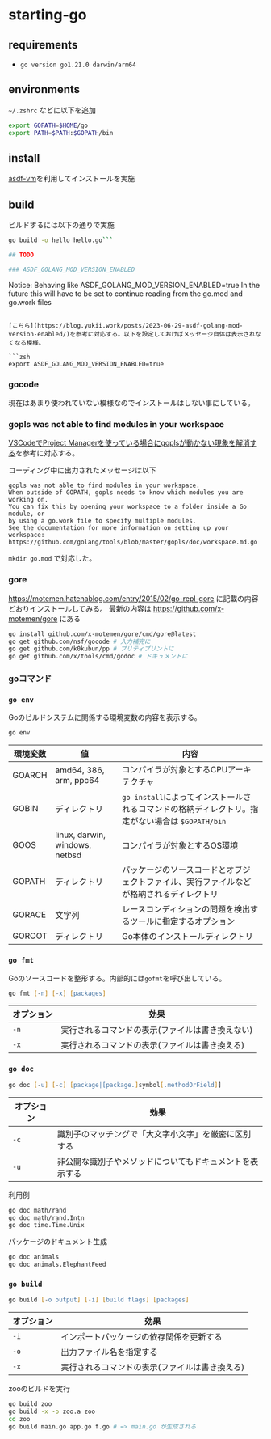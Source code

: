 # starting-go

## requirements

- `go version go1.21.0 darwin/arm64`


## environments

`~/.zshrc` などに以下を追加

```zsh
export GOPATH=$HOME/go
export PATH=$PATH:$GOPATH/bin
```

## install

[asdf-vm](https://asdf-vm.com/)を利用してインストールを実施

## build

ビルドするには以下の通りで実施

```zsh
go build -o hello hello.go```

## TODO

### ASDF_GOLANG_MOD_VERSION_ENABLED

```
Notice: Behaving like ASDF_GOLANG_MOD_VERSION_ENABLED=true
        In the future this will have to be set to continue
        reading from the go.mod and go.work files
```

[こちら](https://blog.yukii.work/posts/2023-06-29-asdf-golang-mod-version-enabled/)を参考に対応する。以下を設定しておけばメッセージ自体は表示されなくなる模様。

```zsh
export ASDF_GOLANG_MOD_VERSION_ENABLED=true
```

### gocode

現在はあまり使われていない模様なのでインストールはしない事にしている。

### gopls was not able to find modules in your workspace

[VSCodeでProject Managerを使っている場合にgoplsが動かない現象を解消する](https://qiita.com/y_tochukaso/items/da426190a4563c1dbebd)を参考に対応する。

コーディング中に出力されたメッセージは以下

```
gopls was not able to find modules in your workspace.
When outside of GOPATH, gopls needs to know which modules you are working on.
You can fix this by opening your workspace to a folder inside a Go module, or
by using a go.work file to specify multiple modules.
See the documentation for more information on setting up your workspace:
https://github.com/golang/tools/blob/master/gopls/doc/workspace.md.go
```

`mkdir go.mod` で対応した。

### gore

<https://motemen.hatenablog.com/entry/2015/02/go-repl-gore>
に記載の内容どおりインストールしてみる。
最新の内容は <https://github.com/x-motemen/gore> にある

```zsh
go install github.com/x-motemen/gore/cmd/gore@latest
go get github.com/nsf/gocode # 入力補完に
go get github.com/k0kubun/pp # プリティプリントに
go get github.com/x/tools/cmd/godoc # ドキュメントに
```

### goコマンド

### `go env`

Goのビルドシステムに関係する環境変数の内容を表示する。

```zsh
go env
```

環境変数 | 値 | 内容
--- | --- | ---
GOARCH | amd64, 386, arm, ppc64 | コンパイラが対象とするCPUアーキテクチャ
GOBIN | ディレクトリ | `go install`によってインストールされるコマンドの格納ディレクトリ。指定がない場合は `$GOPATH/bin`
GOOS | linux, darwin, windows, netbsd | コンパイラが対象とするOS環境
GOPATH | ディレクトリ | パッケージのソースコードとオブジェクトファイル、実行ファイルなどが格納されるディレクトリ
GORACE | 文字列 | レースコンディションの問題を検出するツールに指定するオプション
GOROOT | ディレクトリ | Go本体のインストールディレクトリ

### `go fmt`

Goのソースコードを整形する。内部的には`gofmt`を呼び出している。

```zsh
go fmt [-n] [-x] [packages]
```

オプション | 効果
--- | ---
`-n` | 実行されるコマンドの表示(ファイルは書き換えない)
`-x` | 実行されるコマンドの表示(ファイルは書き換える)

### `go doc`

```zsh
go doc [-u] [-c] [package|[package.]symbol[.methodOrField]]
```

オプション | 効果
--- | ---
`-c` | 識別子のマッチングで「大文字小文字」を厳密に区別する
`-u` | 非公開な識別子やメソッドについてもドキュメントを表示する

利用例

```zsh
go doc math/rand
go doc math/rand.Intn
go doc time.Time.Unix
```

パッケージのドキュメント生成

```zsh
go doc animals
go doc animals.ElephantFeed
```

### `go build`

```zsh
go build [-o output] [-i] [build flags] [packages]
```

オプション | 効果
--- | ---
`-i` | インポートパッケージの依存関係を更新する
`-o` | 出力ファイル名を指定する
`-x` | 実行されるコマンドの表示(ファイルは書き換える)

zooのビルドを実行

```zsh
go build zoo 
go build -x -o zoo.a zoo 
cd zoo
go build main.go app.go f.go # => main.go が生成される
```
